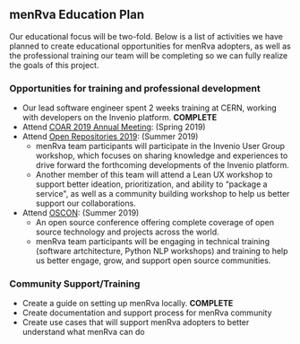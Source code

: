 ## menRva Education Plan

Our educational focus will be two-fold. Below is a list of activities we have planned to create educational opportunities for menRva adopters, as well as the professional training our team will be completing so we can fully realize the goals of this project. 

### Opportunities for training and professional development
* Our lead software engineer spent 2 weeks training at CERN, working with developers on the Invenio platform. **COMPLETE**
* Attend [COAR 2019 Annual Meeting](https://www.coar-repositories.org/community/events/coar-annual-meeting-2019/): (Spring 2019)
* Attend [Open Repositories 2019](https://or2019.blogs.uni-hamburg.de/): (Summer 2019)
  * menRva team participants will participate in the Invenio User Group workshop, which focuses on sharing knowledge and experiences to drive forward the forthcoming developments of the Invenio platform.
  * Another member of this team will attend a Lean UX workshop to support better ideation, prioritization, and ability to “package a service", as well as a community building workshop to help us better support our collaborations.
* Attend [OSCON](https://conferences.oreilly.com/oscon/oscon-or): (Summer 2019)
  * An open source conference offering complete coverage of open source technology and projects across the world. 
  * menRva team participants will be engaging in technical training (software artchitecture, Python NLP workshops) and training to help us better engage, grow, and support open source communities. 

### Community Support/Training
* Create a guide on setting up menRva locally. **COMPLETE** 
* Create documentation and support process for menRva community
* Create use cases that will support menRva adopters to better understand what menRva can do 
